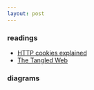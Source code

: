 ```yaml
---
layout: post
---
```


### readings
- [HTTP cookies explained](https://www.nczonline.net/blog/2009/05/05/http-cookies-explained/)
- [The Tangled Web](https://www.amazon.com/Tangled-Web-Securing-Modern-Applications/dp/1593273886)


### diagrams




